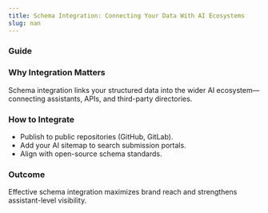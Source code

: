 ```yaml
---
title: Schema Integration: Connecting Your Data With AI Ecosystems
slug: nan
---
```


### Guide
### Why Integration Matters
Schema integration links your structured data into the wider AI ecosystem—connecting assistants, APIs, and third-party directories.

### How to Integrate
- Publish to public repositories (GitHub, GitLab).
- Add your AI sitemap to search submission portals.
- Align with open-source schema standards.

### Outcome
Effective schema integration maximizes brand reach and strengthens assistant-level visibility.